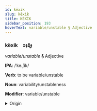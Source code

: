 ```yaml
---
id: këxik
slug: këxik
title: KËXİK
sidebar_position: 193
hoverText: variable/unstable § Adjective
---
```


### këxik&emsp;<span kind="abugida">ɔʇɋ̑ɟ</span>

*variable/unstable* **§** Adjective

**IPA**: /ˈke.ʃik/

**Verb**: to be variable/unstable

**Noun**: variability/unstableness

**Modifier**: variable/unstable

<details>
    <summary>Origin</summary>
    Yucatec kʼexik /kʼeʃik/<br/>
    <em>Mayan Language Family</em>
</details>